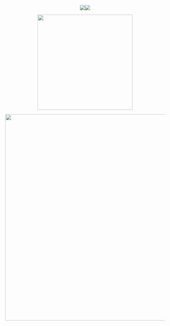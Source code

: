 <!--
**rigbydotnet/rigbydotnet** is my `README.md` and will appear on my profile
can also add width="400" to the img src part -->

<p align="center">
 <img src="https://file.garden/ZRfaX7xMiQQHiMQP/blobsthing.gif"/><img src="https://file.garden/ZRfaX7xMiQQHiMQP/blobsthing.gif"/>
</p>
<p align="center">
<img src="https://file.garden/ZRfaX7xMiQQHiMQP/rigbayydotnet.png" width="300"/>
</p>
<p align="center">
 <img src="https://file.garden/ZRfaX7xMiQQHiMQP/neuvillette_graphicdsvsv.png" width="650"/>
</p>

